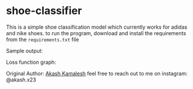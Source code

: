 # shoe-classifier
This is a simple shoe classification model which currently works for adidas and nike shoes. to run the program, download and install the requirements from the `requirements.txt` file 

Sample output:

Loss function graph:

Original Author: [Akash Kamalesh](https://github.com/asphytheghoul)
feel free to reach out to me on instagram: @akash.x23

